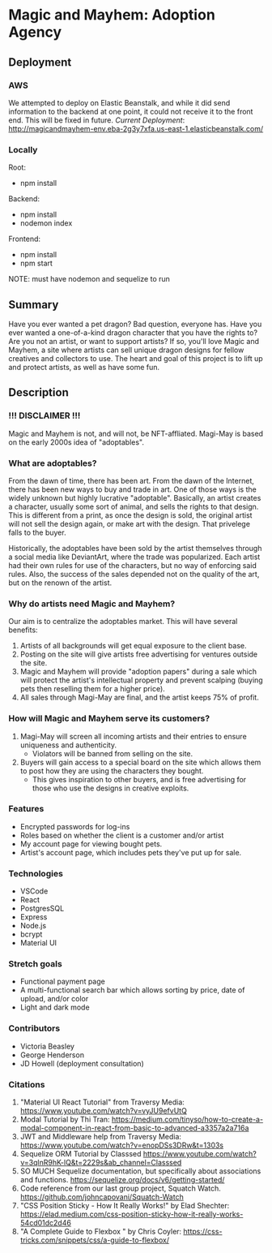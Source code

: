 # Magic and Mayhem: Adoption Agency

## Deployment

### AWS
We attempted to deploy on Elastic Beanstalk, and while it did send information to the backend at one point, it could not receive it to the front end.
This will be fixed in future.
*Current Deployment*: http://magicandmayhem-env.eba-2g3y7xfa.us-east-1.elasticbeanstalk.com/

### Locally

Root:
- npm install

Backend:
- npm install
- nodemon index

Frontend:
- npm install
- npm start

NOTE: must have nodemon and sequelize to run

## Summary
Have you ever wanted a pet dragon?
Bad question, everyone has.
Have you ever wanted a one-of-a-kind dragon character that you have the rights to? Are you not an artist, or want to support artists?
If so, you'll love Magic and Mayhem, a site where artists can sell unique dragon designs for fellow creatives and collectors to use.
The heart and goal of this project is to lift up and protect artists, as well as have some fun.

## Description

### !!! DISCLAIMER !!!
Magic and Mayhem is not, and will not, be NFT-affliated.
Magi-May is based on the early 2000s idea of "adoptables".

### What are adoptables?
From the dawn of time, there has been art. From the dawn of the Internet, there has been new ways to buy and trade in art. One of those ways is the widely unknown but highly lucrative "adoptable".
Basically, an artist creates a character, usually some sort of animal, and sells the rights to that design. This is different from a print, as once the design is sold, the original artist will not sell the design again, or make art with the design. That privelege falls to the buyer.

Historically, the adoptables have been sold by the artist themselves through a social media like DeviantArt, where the trade was popularized. Each artist had their own rules for use of the characters, but no way of enforcing said rules.
Also, the success of the sales depended not on the quality of the art, but on the renown of the artist.

### Why do artists need Magic and Mayhem?
Our aim is to centralize the adoptables market.
This will have several benefits:
1. Artists of all backgrounds will get equal exposure to the client base.
2. Posting on the site will give artists free advertising for ventures outside the site.
3. Magic and Mayhem will provide "adoption papers" during a sale which will protect the artist's intellectual property and prevent scalping (buying pets then reselling them for a higher price).
4. All sales through Magi-May are final, and the artist keeps 75% of profit.


### How will Magic and Mayhem serve its customers?
1. Magi-May will screen all incoming artists and their entries to ensure uniqueness and authenticity.
    - Violators will be banned from selling on the site.
2. Buyers will gain access to a special board on the site which allows them to post how they are using the characters they bought.
    - This gives inspiration to other buyers, and is free advertising for those who use the designs in creative exploits.

### Features

- Encrypted passwords for log-ins
- Roles based on whether the client is a customer and/or artist
- My account page for viewing bought pets.
- Artist's account page, which includes pets they've put up for sale.

### Technologies
- VSCode
- React
- PostgresSQL
- Express
- Node.js
- bcrypt
- Material UI

### Stretch goals
- Functional payment page
- A multi-functional search bar which allows sorting by price, date of upload, and/or color
- Light and dark mode

### Contributors
- Victoria Beasley
- George Henderson
- JD Howell (deployment consultation)

### Citations
1. "Material UI React Tutorial" from Traversy Media: https://www.youtube.com/watch?v=vyJU9efvUtQ
2. Modal Tutorial by Thi Tran: https://medium.com/tinyso/how-to-create-a-modal-component-in-react-from-basic-to-advanced-a3357a2a716a
3. JWT and Middleware help from Traversy Media: https://www.youtube.com/watch?v=enopDSs3DRw&t=1303s
4. Sequelize ORM Tutorial by Classsed https://www.youtube.com/watch?v=3qlnR9hK-lQ&t=2229s&ab_channel=Classsed
5. SO MUCH Sequelize documentation, but specifically about associations and functions. https://sequelize.org/docs/v6/getting-started/
6. Code reference from our last group project, Squatch Watch. https://github.com/johncapovani/Squatch-Watch
7. "CSS Position Sticky - How It Really Works!" by Elad Shechter: https://elad.medium.com/css-position-sticky-how-it-really-works-54cd01dc2d46
8. "A Complete Guide to Flexbox " by Chris Coyler: https://css-tricks.com/snippets/css/a-guide-to-flexbox/
